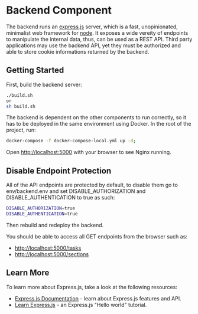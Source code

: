 # Backend Component

The backend runs an [express.js](https://expressjs.com/) server, which is a fast, unopinionated, minimalist web framework for [node](https://nodejs.org/en/). It exposes a wide vereity of endpoints to manipulate the internal data, thus, can be used as a REST API. Third party applications may use the backend API, yet they must be authorized and able to store cookie informations returned by the backend.

## Getting Started

First, build the backend server:

```bash
./build.sh
or
sh build.sh
```

The backend is dependent on the other components to run correctly, so it has to be deployed in the same environment using Docker. In the root of the project, run:

```bash
docker-compose -f docker-compose-local.yml up -d;
```

Open [http://localhost:5000](http://localhost:5000) with your browser to see Nginx running.

## Disable Endpoint Protection

All of the API endpoints are protected by default, to disable them go to env/backend.env and set DISABLE_AUTHORIZATION and DISABLE_AUTHENTICATION to true as such:

```bash
DISABLE_AUTHORIZATION=true
DISABLE_AUTHENTICATION=true
```

Then rebuild and redeploy the backend.

You should be able to access all GET endpoints from the browser such as:

- [http://localhost:5000/tasks](http://localhost:5000/tasks)
- [http://localhost:5000/sections](http://localhost:5000/sections)

## Learn More

To learn more about Express.js, take a look at the following resources:

- [Express.js Documentation](https://expressjs.com/en/4x/api.html) - learn about Express.js features and API.
- [Learn Express.js](https://expressjs.com/en/starter/hello-world.html) - an Express.js "Hello world" tutorial.
